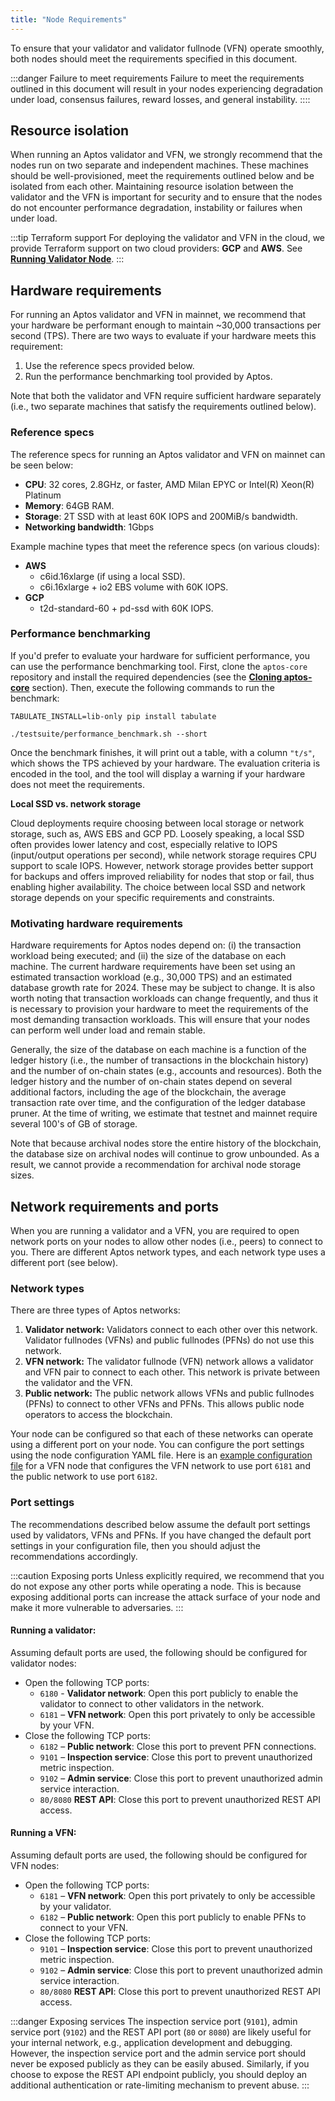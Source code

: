 ```yaml
---
title: "Node Requirements"
---
```


To ensure that your validator and validator fullnode (VFN) operate smoothly, both nodes should meet the
requirements specified in this document.

:::danger Failure to meet requirements
Failure to meet the requirements outlined in this document will result in your nodes experiencing degradation under load,
consensus failures, reward losses, and general instability.
::::

## Resource isolation

When running an Aptos validator and VFN, we strongly recommend that the nodes run on two separate and
independent machines. These machines should be well-provisioned, meet the requirements outlined below and
be isolated from each other. Maintaining resource isolation between the validator and the VFN is important
for security and to ensure that the nodes do not encounter performance degradation, instability or failures when
under load.

:::tip Terraform support
For deploying the validator and VFN in the cloud, we provide Terraform support on two cloud providers: **GCP** and **AWS**. See [**Running Validator Node**](running-validator-node/index.md).
:::

## Hardware requirements

For running an Aptos validator and VFN in mainnet, we recommend that your hardware be performant enough to maintain
~30,000 transactions per second (TPS). There are two ways to evaluate if your hardware meets this requirement:

1. Use the reference specs provided below.
1. Run the performance benchmarking tool provided by Aptos.

Note that both the validator and VFN require sufficient hardware separately (i.e., two separate machines that
satisfy the requirements outlined below).

### Reference specs

The reference specs for running an Aptos validator and VFN on mainnet can be seen below:

- **CPU**: 32 cores, 2.8GHz, or faster, AMD Milan EPYC or Intel(R) Xeon(R) Platinum
- **Memory**: 64GB RAM.
- **Storage**: 2T SSD with at least 60K IOPS and 200MiB/s bandwidth.
- **Networking bandwidth**: 1Gbps

Example machine types that meet the reference specs (on various clouds):

- **AWS**
  - c6id.16xlarge (if using a local SSD).
  - c6i.16xlarge + io2 EBS volume with 60K IOPS.
- **GCP**
  - t2d-standard-60 + pd-ssd with 60K IOPS.

### Performance benchmarking

If you'd prefer to evaluate your hardware for sufficient performance, you can use the performance benchmarking
tool. First, clone the `aptos-core` repository and install the required dependencies (see the
[**Cloning aptos-core**](https://aptos.dev/guides/building-from-source#clone-the-aptos-core-repo) section).
Then, execute the following commands to run the benchmark:

```
TABULATE_INSTALL=lib-only pip install tabulate

./testsuite/performance_benchmark.sh --short
```

Once the benchmark finishes, it will print out a table, with a column `"t/s"`, which shows the TPS achieved by your
hardware. The evaluation criteria is encoded in the tool, and the tool will display a warning if your hardware does
not meet the requirements.

**Local SSD vs. network storage**

Cloud deployments require choosing between local storage or network storage, such as, AWS EBS and GCP PD.
Loosely speaking, a local SSD often provides lower latency and cost, especially relative to IOPS (input/output
operations per second), while network storage requires CPU support to scale IOPS. However, network
storage provides better support for backups and offers improved reliability for nodes that stop or fail, thus enabling
higher availability. The choice between local SSD and network storage depends on your specific requirements and
constraints.

### Motivating hardware requirements

Hardware requirements for Aptos nodes depend on: (i) the transaction workload being executed; and (ii) the size of the
database on each machine. The current hardware requirements have been set using an estimated transaction workload
(e.g., 30,000 TPS) and an estimated database growth rate for 2024. These may be subject to change. It is also worth
noting that transaction workloads can change frequently, and thus it is necessary to provision your hardware to meet the
requirements of the most demanding transaction workloads. This will ensure that your nodes can perform well under
load and remain stable.

Generally, the size of the database on each machine is a function of the ledger history (i.e., the number
of transactions in the blockchain history) and the number of on-chain states (e.g., accounts and resources).
Both the ledger history and the number of on-chain states depend on several additional factors, including the age
of the blockchain, the average transaction rate over time, and the configuration of the ledger database pruner.
At the time of writing, we estimate that testnet and mainnet require several 100's of GB of storage.

Note that because archival nodes store the entire history of the blockchain, the database size on archival nodes will
continue to grow unbounded. As a result, we cannot provide a recommendation for archival node storage sizes.

## Network requirements and ports

When you are running a validator and a VFN, you are required to open network ports on your nodes to allow other
nodes (i.e., peers) to connect to you. There are different Aptos network types, and each network type uses a different port (see below).

### Network types

There are three types of Aptos networks:

1. **Validator network:** Validators connect to each other over this network. Validator fullnodes (VFNs) and public fullnodes (PFNs) do not use this network.
1. **VFN network:** The validator fullnode (VFN) network allows a validator and VFN pair to connect to each other. This network is private between the validator and the VFN.
1. **Public network:** The public network allows VFNs and public fullnodes (PFNs) to connect to other VFNs and PFNs. This allows public node operators to access the blockchain.

Your node can be configured so that each of these networks can operate using a different port on your node. You can configure
the port settings using the node configuration YAML file. Here is an [example
configuration file](https://github.com/aptos-labs/aptos-core/blob/4ce85456853c7b19b0a751fb645abd2971cc4c0c/docker/compose/aptos-node/fullnode.yaml#L10) for a VFN node
that configures the VFN network to use port `6181` and the public network to use port `6182`.

### Port settings

The recommendations described below assume the default port settings used by validators, VFNs and PFNs. If you have
changed the default port settings in your configuration file, then you should adjust the recommendations accordingly.

:::caution Exposing ports
Unless explicitly required, we recommend that you do not expose any other ports while operating a node. This is because
exposing additional ports can increase the attack surface of your node and make it more vulnerable to adversaries.
:::

#### Running a validator:

Assuming default ports are used, the following should be configured for validator nodes:

- Open the following TCP ports:
  - `6180` - **Validator network**: Open this port publicly to enable the validator to connect to other validators in the network.
  - `6181` – **VFN network**: Open this port privately to only be accessible by your VFN.
- Close the following TCP ports:
  - `6182` – **Public network**: Close this port to prevent PFN connections.
  - `9101` – **Inspection service**: Close this port to prevent unauthorized metric inspection.
  - `9102` – **Admin service**: Close this port to prevent unauthorized admin service interaction.
  - `80/8080` **REST API**: Close this port to prevent unauthorized REST API access.

#### Running a VFN:

Assuming default ports are used, the following should be configured for VFN nodes:

- Open the following TCP ports:
  - `6181` – **VFN network**: Open this port privately to only be accessible by your validator.
  - `6182` – **Public network**: Open this port publicly to enable PFNs to connect to your VFN.
- Close the following TCP ports:
  - `9101` – **Inspection service**: Close this port to prevent unauthorized metric inspection.
  - `9102` – **Admin service**: Close this port to prevent unauthorized admin service interaction.
  - `80/8080` **REST API**: Close this port to prevent unauthorized REST API access.

:::danger Exposing services
The inspection service port (`9101`), admin service port (`9102`) and the REST API port (`80` or `8080`)
are likely useful for your internal network, e.g., application development and debugging. However, the inspection service
port and the admin service port should never be exposed publicly as they can be easily abused. Similarly, if you choose
to expose the REST API endpoint publicly, you should deploy an additional authentication or rate-limiting mechanism to
prevent abuse.
:::

